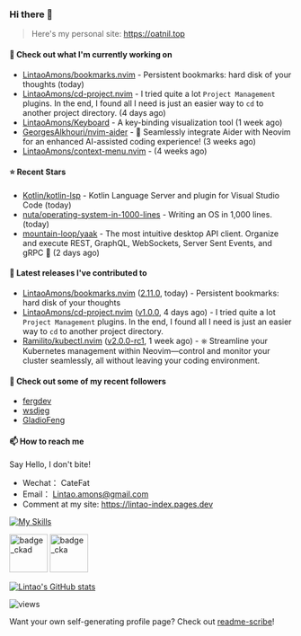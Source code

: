 ### Hi there 👋
> Here's my personal site: https://oatnil.top

#### 👷 Check out what I'm currently working on

- [LintaoAmons/bookmarks.nvim](https://github.com/LintaoAmons/bookmarks.nvim) - Persistent bookmarks: hard disk of your thoughts (today)
- [LintaoAmons/cd-project.nvim](https://github.com/LintaoAmons/cd-project.nvim) - I tried quite a lot `Project Management` plugins. In the end, I found all I need is just an easier way to `cd` to another project directory. (4 days ago)
- [LintaoAmons/Keyboard](https://github.com/LintaoAmons/Keyboard) - A key-binding visualization tool (1 week ago)
- [GeorgesAlkhouri/nvim-aider](https://github.com/GeorgesAlkhouri/nvim-aider) - 🤖 Seamlessly integrate Aider with Neovim for an enhanced AI-assisted coding experience! (3 weeks ago)
- [LintaoAmons/context-menu.nvim](https://github.com/LintaoAmons/context-menu.nvim) -  (4 weeks ago)

#### ⭐ Recent Stars

- [Kotlin/kotlin-lsp](https://github.com/Kotlin/kotlin-lsp) - Kotlin Language Server and plugin for Visual Studio Code (today)
- [nuta/operating-system-in-1000-lines](https://github.com/nuta/operating-system-in-1000-lines) - Writing an OS in 1,000 lines. (today)
- [mountain-loop/yaak](https://github.com/mountain-loop/yaak) - The most intuitive desktop API client. Organize and execute REST, GraphQL, WebSockets, Server Sent Events, and gRPC 🦬 (2 days ago)

#### 🔭 Latest releases I've contributed to

- [LintaoAmons/bookmarks.nvim](https://github.com/LintaoAmons/bookmarks.nvim) ([2.11.0](https://github.com/LintaoAmons/bookmarks.nvim/releases/tag/2.11.0), today) - Persistent bookmarks: hard disk of your thoughts
- [LintaoAmons/cd-project.nvim](https://github.com/LintaoAmons/cd-project.nvim) ([v1.0.0](https://github.com/LintaoAmons/cd-project.nvim/releases/tag/v1.0.0), 4 days ago) - I tried quite a lot `Project Management` plugins. In the end, I found all I need is just an easier way to `cd` to another project directory.
- [Ramilito/kubectl.nvim](https://github.com/Ramilito/kubectl.nvim) ([v2.0.0-rc1](https://github.com/Ramilito/kubectl.nvim/releases/tag/v2.0.0-rc1), 1 week ago) - ⎈ Streamline your Kubernetes management within Neovim—control and monitor your cluster seamlessly, all without leaving your coding environment.

#### 👯 Check out some of my recent followers

- [fergdev](https://github.com/fergdev)
- [wsdjeg](https://github.com/wsdjeg)
- [GladioFeng](https://github.com/GladioFeng)

#### 📫 How to reach me
Say Hello, I don't bite!

- Wechat： CateFat
- Email： Lintao.amons@gmail.com
- Comment at my site: https://lintao-index.pages.dev

[![My Skills](https://skillicons.dev/icons?i=java,kotlin,spring,vim,kubernetes,docker,aws,bash,python,lua,go,js,ts,react,html,css,jenkins,postgres,mysql,mongodb)](https://skillicons.dev)

<img alt='badge_ckad' src="https://user-images.githubusercontent.com/24785373/206426236-a78f59dc-e6dc-4b92-a0c4-4cd7ab8e3649.png" width="auto" height="68" /> <img alt='badge_cka' src="https://user-images.githubusercontent.com/24785373/206426229-d2f6d627-1f39-4054-ad91-6d65c00054d6.png" width="auto" height="68" />

[![Lintao's GitHub stats](https://github-readme-stats.vercel.app/api?username=LintaoAmons)](https://github.com/LintaoAmons/github-readme-stats) 

<img src="https://komarev.com/ghpvc/?username=LintaoAmons" alt="views" />

Want your own self-generating profile page? Check out [readme-scribe](https://github.com/muesli/readme-scribe)!



